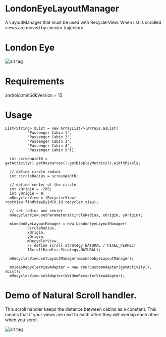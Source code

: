 # LondonEyeLayoutManager

A LayoutManager that must be used with RecyclerView. 
When list is scrolled views are moved by circular trajectory

# London Eye
![alt tag](https://cloud.githubusercontent.com/assets/2686355/11732973/161e5970-9fb2-11e5-923b-09b6a0b4e26a.jpg)

# Requirements
android:minSdkVersion = 15

# Usage
```
List<String> mList = new ArrayList<>(Arrays.asList(
          "Passenger Cabin 1",
          "Passenger Cabin 2",
          "Passenger Cabin 3",
          "Passenger Cabin 4",
          "Passenger Cabin 5"));
            
  int screenWidth = getActivity().getResources().getDisplayMetrics().widthPixels;
            
  // define circle radius
  int circleRadius = screenWidth;

  // define center of the circle
  int xOrigin = -200;
  int yOrigin = 0;
  mRecyclerView = (RecyclerView) rootView.findViewById(R.id.recycler_view);
  
  // set radius and center
  mRecyclerView.setParameters(circleRadius, xOrigin, yOrigin);

  mLondonEyeLayoutManager = new LondonEyeLayoutManager(
          circleRadius,
          xOrigin,
          yOrigin,
          mRecyclerView,
          // define scroll strategy NATURAL / PIXEL_PERFECT
          IScrollHandler.Strategy.NATURAL);

  mRecyclerView.setLayoutManager(mLondonEyeLayoutManager);

  mVideoRecyclerViewAdapter = new YourCustomAdapter(getActivity(), mList);
  mRecyclerView.setAdapter(mVideoRecyclerViewAdapter);
```

# Demo of Natural Scroll handler.

This scroll handler keeps the distance between cabins as a constant. This means that if your views are next to each other they will overlap each other when you scroll.

![alt tag](https://cloud.githubusercontent.com/assets/2686355/11742412/651bc71e-a008-11e5-9a5e-4f10be4adbd8.gif)
